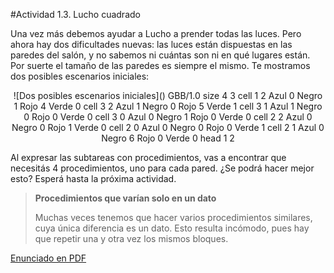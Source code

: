 #Actividad 1.3. Lucho cuadrado

Una vez más debemos ayudar a Lucho a prender todas las luces. Pero ahora hay dos dificultades nuevas: las luces están dispuestas en las paredes del salón, y no sabemos ni cuántas son ni en qué lugares están. Por suerte el tamaño de las paredes es siempre el mismo. Te mostramos dos posibles escenarios iniciales:

<center>
![Dos posibles escenarios iniciales]()
 <gs-board>
      GBB/1.0
      size 4 3
      cell 1 2 Azul 0 Negro 1 Rojo 4 Verde 0
      cell 3 2 Azul 1 Negro 0 Rojo 5 Verde 1
      cell 3 1 Azul 1 Negro 0 Rojo 0 Verde 0
      cell 3 0 Azul 0 Negro 1 Rojo 0 Verde 0
      cell 2 2 Azul 0 Negro 0 Rojo 1 Verde 0
      cell 2 0 Azul 0 Negro 0 Rojo 0 Verde 1
      cell 2 1 Azul 0 Negro 6 Rojo 0 Verde 0
      head 1 2
</gs-board>
</center>

Al expresar las subtareas con procedimientos, vas a encontrar que necesitás 4 procedimientos, uno para cada pared. ¿Se podrá hacer mejor esto? Esperá hasta la próxima actividad.

> **Procedimientos que varían solo en un dato**
>
> Muchas veces tenemos que hacer varios procedimientos similares, cuya única diferencia es un dato.
> Esto resulta incómodo, pues hay que repetir una y otra vez los mismos bloques.


[Enunciado en PDF][PDF]

[PDF]: https://raw.githubusercontent.com/gobstones/programacionysudidactica2/master/Proyectos/Clase1/1.3.Lucho%20cuadrado/resources/description.pdf "Enunciado de 'Lucho cuadrado' en PDF"